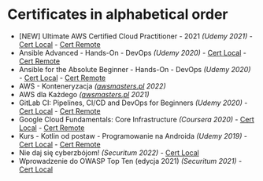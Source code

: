 # Certificates in alphabetical order

- [NEW] Ultimate AWS Certified Cloud Practitioner - 2021 _(Udemy 2021)_ - [Cert Local](2021/[NEW]_Ultimate_AWS_Certified_Cloud_Practitioner_-_2021.pdf) - [Cert Remote](https://www.udemy.com/certificate/UC-dfa3c18f-fd19-4beb-a5ac-04ccf32fe778/)
- Ansible Advanced - Hands-On - DevOps _(Udemy 2020)_ - [Cert Local](2020/Ansible_Advanced_-_Hands-On_-_DevOps.pdf) - [Cert Remote](https://www.udemy.com/certificate/UC-75dc7408-e6a6-4c39-b5e7-a81dfa2448a4/)
- Ansible for the Absolute Beginner - Hands-On - DevOps _(Udemy 2020)_ - [Cert Local](2020/Ansible_for_the_Absolute_Beginner_-_Hands-On_-_DevOps.pdf) - [Cert Remote](https://www.udemy.com/certificate/UC-T94AGNVC/)
- AWS - Konteneryzacja _([awsmasters.pl](https://www.awsmasters.pl/) 2022)_
- AWS dla Każdego _([awsmasters.pl](https://www.awsmasters.pl/) 2021)_
- GitLab CI: Pipelines, CI/CD and DevOps for Beginners _(Udemy 2020)_ - [Cert Local](2020/GitLab_CI_Pipelines_CI_CD_and_DevOps_for_Beginners.pdf) - [Cert Remote](https://www.udemy.com/certificate/UC-5UZTFOLH/)
- Google Cloud Fundamentals: Core Infrastructure _(Coursera 2020)_ - [Cert Local](2020/Google_Cloud_Fundamentals_Core_Infrastructure.pdf) - [Cert Remote](https://coursera.org/share/2b4de8ad7ffee62f6c4f8c7ca50d62cd)
- Kurs - Kotlin od postaw - Programowanie na Androida _(Udemy 2019)_ - [Cert Local](2019/Kurs_-_Kotlin_od_postaw_-_Programowanie_na_Androida.pdf) - [Cert Remote](https://www.udemy.com/certificate/UC-AWOXTG6S/)
- Nie daj się cyberzbójom! _(Securitum 2022)_ - [Cert Local](2022/Nie_daj_sie_cyberzbojom_2022.pdf)
- Wprowadzenie do OWASP Top Ten (edycja 2021) _(Securitum 2021)_ - [Cert Local](2021/Wprowadzenie_do_OWASP_Top_Ten_edycja_2021.pdf)
